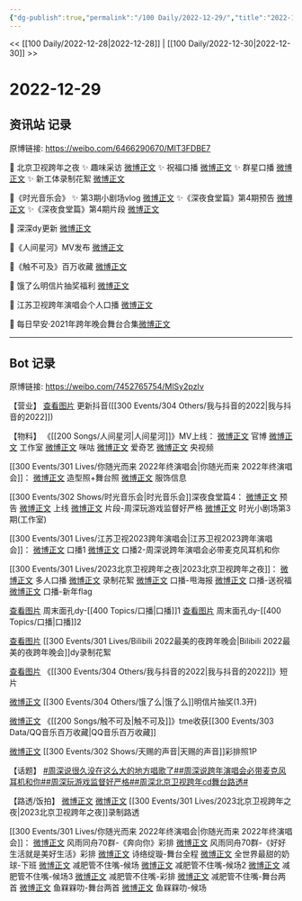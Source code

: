 ```yaml
---
{"dg-publish":true,"permalink":"/100 Daily/2022-12-29/","title":"2022-12-29","created":"2022-12-30T17:29:27.000+08:00","updated":"2023-04-11T14:46:32.588+08:00"}
---
```



<< [[100 Daily/2022-12-28\|2022-12-28]] | [[100 Daily/2022-12-30\|2022-12-30]] >>

# 2022-12-29

## 资讯站 记录

原博链接: https://weibo.com/6466290670/MlT3FDBE7

💫 北京卫视跨年之夜
✨ 趣味采访 [微博正文](https://m.weibo.cn/6466290670/4851962841146174)
✨ 祝福口播 [微博正文](https://m.weibo.cn/6466290670/4852048526312772)
✨ 群星口播 [微博正文](https://m.weibo.cn/6466290670/4851957639941890)
✨ 新工体录制花絮 [微博正文](https://m.weibo.cn/6466290670/4852026095699934)

💫《时光音乐会》
✨ 第3期小剧场vlog [微博正文](https://m.weibo.cn/6466290670/4852130294795297)
✨《深夜食堂篇》第4期预告 [微博正文](https://m.weibo.cn/6466290670/4851986715647016)
✨《深夜食堂篇》第4期片段 [微博正文](https://m.weibo.cn/6466290670/4851987395121021)

💫 深深dy更新 [微博正文](https://m.weibo.cn/6466290670/4851962752797524)

💫《人间星河》MV发布 [微博正文](https://m.weibo.cn/6466290670/4851963517214373)

💫《触不可及》百万收藏 [微博正文](https://m.weibo.cn/6466290670/4852056554738188)

💫 饿了么明信片抽奖福利 [微博正文](https://m.weibo.cn/6466290670/4851954666963314)

💫 江苏卫视跨年演唱会个人口播 [微博正文](https://m.weibo.cn/6466290670/4851961684568569)

💫 每日早安·2021年跨年晚会舞台合集[微博正文](https://m.weibo.cn/6466290670/4851938782613088)

---
## Bot 记录

原博链接: https://weibo.com/7452765754/MlSy2pzIv

【营业】
[查看图片](https://wx2.sinaimg.cn/large/0088n2Pggy1h9l1rl17v7j30ku112abd.jpg) 更新抖音([[300 Events/304 Others/我与抖音的2022\|我与抖音的2022]])

【物料】
《[[200 Songs/人间星河\|人间星河]]》MV上线：
[微博正文](https://m.weibo.cn/6589790796/4851960554983204) 官博
[微博正文](https://m.weibo.cn/7478855230/4851962229556456) 工作室
[微博正文](https://m.weibo.cn/7441318559/4851964247015470) 咪咕
[微博正文](https://m.weibo.cn/1731986465/4851961818780584) 爱奇艺
[微博正文](https://m.weibo.cn/7211561239/4852088901474288) 央视频

[[300 Events/301 Lives/你随光而来 2022年终演唱会\|你随光而来 2022年终演唱会]]：
[微博正文](https://m.weibo.cn/7478855230/4852085164626448) 造型照+舞台照
[微博正文](https://m.weibo.cn/7710473200/4852100603055447) 服饰信息

[[300 Events/302 Shows/时光音乐会\|时光音乐会]]深夜食堂篇4：
[微博正文](https://m.weibo.cn/7703778879/4851976661901812) 预告
[微博正文](https://m.weibo.cn/7703778879/4851983192957290) 上线
[微博正文](https://m.weibo.cn/7703778879/4851983444106990) 片段-周深玩游戏监督好严格
[微博正文](https://m.weibo.cn/7478855230/4852118567782431) 时光小剧场第3期(工作室)

[[300 Events/301 Lives/江苏卫视2023跨年演唱会\|江苏卫视2023跨年演唱会]]：
[微博正文](https://m.weibo.cn/1818087960/4851956767793015) 口播1
[微博正文](https://m.weibo.cn/1818087960/4851960563896781) 口播2-周深说跨年演唱会必带麦克风耳机和你

[[300 Events/301 Lives/2023北京卫视跨年之夜\|2023北京卫视跨年之夜]]：
[微博正文](https://m.weibo.cn/7727022228/4851940419177227) 多人口播
[微博正文](https://m.weibo.cn/7727022228/4852013261656470) 录制花絮
[微博正文](https://m.weibo.cn/7727022228/4852015966197128) 口播-甩海报
[微博正文](https://m.weibo.cn/2992050891/4852038271507191) 口播-送祝福
[微博正文](https://m.weibo.cn/2992050891/4851649489672676) 口播-新年flag

[查看图片](https://wx4.sinaimg.cn/large/0088n2Pggy1h9l1tmzhxrj30ku112go4.jpg) 周末面孔dy-[[400 Topics/口播\|口播]]1
[查看图片](https://wx4.sinaimg.cn/large/0088n2Pggy1h9l1ujqrpzj30ku1120v9.jpg) 周末面孔dy-[[400 Topics/口播\|口播]]2

[查看图片](https://wx2.sinaimg.cn/large/0088n2Pggy1h9l1v7l9p5j30ku112gnv.jpg) [[300 Events/301 Lives/Bilibili 2022最美的夜跨年晚会\|Bilibili 2022最美的夜跨年晚会]]dy录制花絮

[查看图片](https://wx1.sinaimg.cn/large/0088n2Pggy1h9l1st5p5aj30ku112dhk.jpg) 《[[300 Events/304 Others/我与抖音的2022\|我与抖音的2022]]》短片

[微博正文](https://m.weibo.cn/5117812753/4851953240377348) [[300 Events/304 Others/饿了么\|饿了么]]明信片抽奖(1.3开)

[微博正文](https://m.weibo.cn/6355984955/4852053833422659) 《[[200 Songs/触不可及\|触不可及]]》tme收获[[300 Events/303 Data/QQ音乐百万收藏\|QQ音乐百万收藏]]

[微博正文](https://m.weibo.cn/1846843604/4851373881427380) [[300 Events/302 Shows/天赐的声音\|天赐的声音]]彩排照1P

【话题】
[#周深说很久没在这么大的地方唱歌了#](https://s.weibo.com/weibo?q=%23%E5%91%A8%E6%B7%B1%E8%AF%B4%E5%BE%88%E4%B9%85%E6%B2%A1%E5%9C%A8%E8%BF%99%E4%B9%88%E5%A4%A7%E7%9A%84%E5%9C%B0%E6%96%B9%E5%94%B1%E6%AD%8C%E4%BA%86%23)[#周深说跨年演唱会必带麦克风耳机和你#](https://s.weibo.com/weibo?q=%23%E5%91%A8%E6%B7%B1%E8%AF%B4%E8%B7%A8%E5%B9%B4%E6%BC%94%E5%94%B1%E4%BC%9A%E5%BF%85%E5%B8%A6%E9%BA%A6%E5%85%8B%E9%A3%8E%E8%80%B3%E6%9C%BA%E5%92%8C%E4%BD%A0%23)[#周深玩游戏监督好严格#](https://s.weibo.com/weibo?q=%23%E5%91%A8%E6%B7%B1%E7%8E%A9%E6%B8%B8%E6%88%8F%E7%9B%91%E7%9D%A3%E5%A5%BD%E4%B8%A5%E6%A0%BC%23)[#周深北京卫视跨年cd舞台路透#](https://s.weibo.com/weibo?q=%23%E5%91%A8%E6%B7%B1%E5%8C%97%E4%BA%AC%E5%8D%AB%E8%A7%86%E8%B7%A8%E5%B9%B4cd%E8%88%9E%E5%8F%B0%E8%B7%AF%E9%80%8F%23)

【路透/饭拍】
[微博正文](https://m.weibo.cn/1644433224/4852052108783918) [微博正文](https://m.weibo.cn/2728025190/4852076611376898) [[300 Events/301 Lives/2023北京卫视跨年之夜\|2023北京卫视跨年之夜]]录制路透

[[300 Events/301 Lives/你随光而来 2022年终演唱会\|你随光而来 2022年终演唱会]]：
[微博正文](https://m.weibo.cn/6735440572/4851939001241284) 风雨同舟70群-《奔向你》彩排
[微博正文](https://m.weibo.cn/6735440572/4851965505050644) 风雨同舟70群-《好好生活就是美好生活》彩排
[微博正文](https://m.weibo.cn/1951016995/4851810596557300) 诗络绽璇-舞台全程
[微博正文](https://m.weibo.cn/6027721876/4851793106568201) 全世界最甜的奶球-下班
[微博正文](https://m.weibo.cn/1167830627/4851830889381939) 减肥管不住嘴-候场
[微博正文](https://m.weibo.cn/1167830627/4851832839210359) 减肥管不住嘴-候场2
[微博正文](https://m.weibo.cn/1167830627/4852014649966921) 减肥管不住嘴-候场3
[微博正文](https://m.weibo.cn/1167830627/4852058522390307) 减肥管不住嘴-彩排
[微博正文](https://m.weibo.cn/1167830627/4852096631833603) 减肥管不住嘴-舞台两首
[微博正文](https://m.weibo.cn/2158348107/4852079966820092) 鱼槑槑叻-舞台两首
[微博正文](https://m.weibo.cn/2158348107/4852087227948694) 鱼槑槑叻-候场
